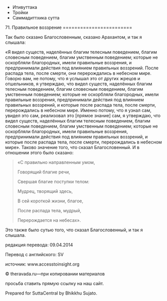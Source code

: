 









* Итивуттака
* Тройки
* Саммадиттхика сутта


71\. Правильное воззрение
\=\=\=\=\=\=\=\=\=\=\=\=\=\=\=\=\=\=\=\=\=\=\=\=



Так было сказано Благословенным, сказано Арахантом, и так я слышала:


«Я видел существ, наделённых благим телесным поведением, благим словесным поведением, благим умственным поведением; которые не оскорбляли благородных, имели правильные воззрения, и предпринимали действия под влиянием правильных воззрений\. После распада тела, после смерти, они перерождались в небесном мире\. Говорю вам, не потому, что я услышал это от других жрецов и отшельников, я утверждаю, что видел существ, наделённых благим телесным поведением, благим словесным поведением, благим умственным поведением; которые не оскорбляли благородных, имели правильные воззрения, предпринимали действия под влиянием правильных воззрений, и которые после распада тела, после смерти, перерождались в небесном мире\. Именно потому, что я узнал сам, увидел это сам, реализовал это \[прямое знание\] сам, я утверждаю, что видел существ, наделённых благим телесным поведением, благим словесным поведением, благим умственным поведением; которые не оскорбляли благородных, имели правильные воззрения, предпринимали действия под влиянием правильных воззрений, и которые после распада тела, после смерти, перерождались в небесном мире»\. Таково значение того, что сказал Благословенный\. И в отношении этого было сказано:



> «С правильно направленным умом,  
> 
> Говорящий благие речи,  
> 
> Свершая благие поступки телом:  
> 
> Мудрец, творящий здесь,  
> 
> В сей короткой жизни, благое,  
> 
> После распада тела, мудрый,  
> 
> Перерождается на небесах»\.


Это также было сутью того, что сказал Благословенный, и так я слышала\.



редакция перевода: 09\.04\.2014


Перевод с английского: SV


источник: www\.accesstoinsight\.org


© theravada\.ru—при копировании материалов


просьба ставить прямую ссылку на наш сайт\.


Prepared for SuttaCentral by Bhikkhu Sujato\.






